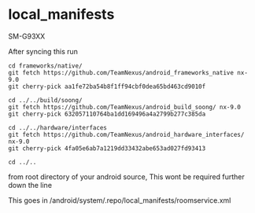 local_manifests
===============
SM-G93XX

After syncing this run
```
cd frameworks/native/
git fetch https://github.com/TeamNexus/android_frameworks_native nx-9.0 
git cherry-pick aa1fe72ba54b8f1ff94cbf0dea65bd463cd9010f

cd ../../build/soong/
git fetch https://github.com/TeamNexus/android_build_soong/ nx-9.0
git cherry-pick 632057110764ba1dd169496a4a2799b277c385da

cd ../../hardware/interfaces
git fetch https://github.com/TeamNexus/android_hardware_interfaces/ nx-9.0
git cherry-pick 4fa05e6ab7a1219dd33432abe653ad027fd93413

cd ../..
```
from root directory of your android source, This wont be required further down the line

This goes in /android/system/.repo/local_manifests/roomservice.xml
